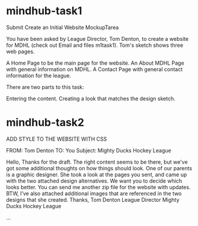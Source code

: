 # mindhub-task1
Submit Create an Initial Website MockupTarea

You have been asked by League Director, Tom Denton, to create a website for MDHL (check out Email and files m1task1). Tom's sketch shows three web pages.

A Home Page to be the main page for the website.
An About MDHL Page with general information on MDHL.
A Contact Page with general contact information for the league.
 

There are two parts to this task:

Entering the content.
Creating a look that matches the design sketch.


# mindhub-task2
ADD STYLE TO THE WEBSITE WITH CSS

FROM: Tom Denton 
TO: You
Subject: Mighty Ducks Hockey League

Hello,
Thanks for the draft. The right content seems to be there, but 
we've got some additional thoughts on how things should look. 
One of our parents is a graphic designer. She took a look at the 
pages you sent, and came up with the two attached design 
alternatives.
We want you to decide which looks better. You can send me 
another zip file for the website with updates.
BTW, I’ve also attached additional images that are referenced in 
the two designs that she created.
Thanks,
Tom Denton
League Director
Mighty Ducks Hockey League

...